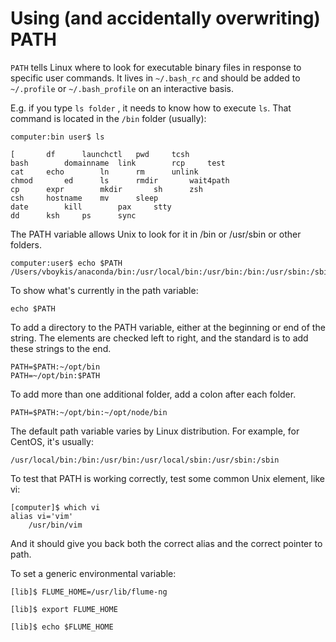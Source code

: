 # Using (and accidentally overwriting) PATH

`PATH` tells Linux where to look for executable binary files in response to specific user commands.  It lives in `~/.bash_rc` and should be added to `~/.profile` or `~/.bash_profile` on an interactive basis. 

 E.g. if you type `ls folder` , it needs to know how to execute `ls`. That command is located in the `/bin` folder (usually): 

	computer:bin user$ ls

	[		df		launchctl	pwd		tcsh
	bash		domainname	link		rcp		test
	cat		echo		ln		rm		unlink
	chmod		ed		ls		rmdir		wait4path
	cp		expr		mkdir		sh		zsh
	csh		hostname	mv		sleep
	date		kill		pax		stty
	dd		ksh		ps		sync

The PATH variable allows Unix to look for it in /bin or /usr/sbin or other folders. 

	computer:user$ echo $PATH
	/Users/vboykis/anaconda/bin:/usr/local/bin:/usr/bin:/bin:/usr/sbin:/sbin

To show what's currently in the path variable: 

	echo $PATH 

To add a directory to the PATH variable, either at the beginning or end of the string. The elements are checked left to right, and the standard is to add these strings to the end. 

	PATH=$PATH:~/opt/bin
	PATH=~/opt/bin:$PATH
	
To add more than one additional folder, add a colon after each folder.  

	PATH=$PATH:~/opt/bin:~/opt/node/bin
	

The default path variable varies by Linux distribution. For example, for CentOS, it's usually: 

	/usr/local/bin:/bin:/usr/bin:/usr/local/sbin:/usr/sbin:/sbin

To test that PATH is working correctly, test some common Unix element, like vi: 

	[computer]$ which vi
	alias vi='vim'
		/usr/bin/vim
		
And it should give you back both the correct alias and the correct pointer to path. 

To set a generic environmental variable:

`[lib]$ FLUME_HOME=/usr/lib/flume-ng`

`[lib]$ export FLUME_HOME`

`[lib]$ echo $FLUME_HOME`

